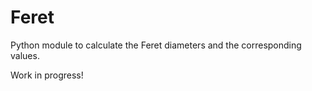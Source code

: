 # Feret
Python module to calculate the Feret diameters and the corresponding values.

Work in progress!
